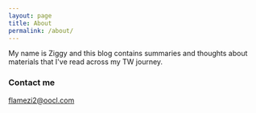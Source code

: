 ```yaml
---
layout: page
title: About
permalink: /about/
---
```


My name is Ziggy and this blog contains summaries and thoughts about materials that I've read across my TW journey.

### Contact me

[flamezi2@oocl.com](mailto:flamezi2@oocl.com)
